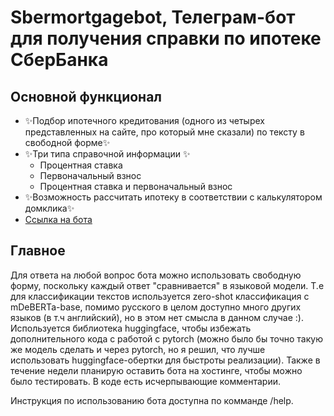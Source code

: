 # Sbermortgagebot, Телеграм-бот для получения справки по ипотеке СберБанка
## Основной функционал
- ✨Подбор ипотечного кредитования (одного из четырех представленных на сайте, про который мне сказали) по тексту в свободной форме✨
- ✨Три типа справочной информации ✨
  - Процентная ставка
  - Первоначальный взнос
  - Процентная ставка и первоначальный взнос
- ✨Возможность рассчитать ипотеку в соответствии с калькулятором домклика✨
- [Ссылка на бота](https://t.me/SBERcreditbot)
## Главное
Для ответа на любой вопрос бота можно использовать свободную форму, поскольку каждый ответ "сравнивается" в языковой модели. Т.е для классификации текстов используется zero-shot классификация с mDeBERTa-base, помимо русского в целом доступно много других языков (в т.ч английский), но в этом нет смысла в данном случае :). Используется библиотека huggingface, чтобы избежать дополнительного кода с работой с pytorch (можно было бы точно такую же модель сделать и через pytorch, но я решил, что лучше использовать huggingface-обертки для быстроты реализации). Также в течение недели планирую оставить бота на хостинге, чтобы можно было тестировать. В коде есть исчерпывающие комментарии.

Инструкция по использованию бота доступна по комманде /help.
